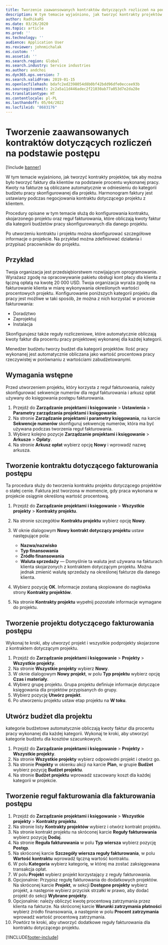 ```yaml
---
title: Tworzenie zaawansowanych kontraktów dotyczących rozliczeń na podstawie postępu
description: W tym temacie wyjaśniono, jak tworzyć kontrakty projektów, tak aby można było generować faktury dla klientów na podstawie procentu wykonanej pracy.
author: RadhikaRS
ms.date: 03/26/2020
ms.topic: article
ms.prod: ''
ms.technology: ''
audience: Application User
ms.reviewer: johnmichalak
ms.custom: ''
ms.assetid: ''
ms.search.region: Global
ms.search.industry: Service industries
ms.author: andchoi
ms.dyn365.ops.version: 7
ms.search.validFrom: 2019-01-15
ms.openlocfilehash: bdafc2ed2398054d8b0bf42bdd96dfe0eccee93b
ms.sourcegitcommit: 2c2a5a11d446adec2f21030ab77a053d7e2da28e
ms.translationtype: HT
ms.contentlocale: pl-PL
ms.lasthandoff: 05/04/2022
ms.locfileid: "8683176"
---
```

# <a name="create-advanced-contracts-for-billing-based-on-progress"></a>Tworzenie zaawansowanych kontraktów dotyczących rozliczeń na podstawie postępu
[!include [banner](../includes/banner.md)]

W tym temacie wyjaśniono, jak tworzyć kontrakty projektów, tak aby można było tworzyć faktury dla klientów na podstawie procentu wykonanej pracy. Kwoty na fakturze są obliczane automatycznie w odniesieniu do kategorii budżetu pracy skonfigurowanej dla projektu. Harmonogram faktury jest ustawiany podczas negocjowania kontraktu dotyczącego projektu z klientem.

Procedury opisane w tym temacie służą do konfigurowania kontraktu, skojarzonego projektu oraz reguł fakturowania, które obliczają kwoty faktur dla kategorii budżetów pracy skonfigurowanych dla danego projektu.

Po utworzeniu kontraktu i projektu można skonfigurować szczegółowe informacje o projekcie. Na przykład można zdefiniować działania i przypisać pracowników do projektu.

## <a name="example"></a>Przykład

Twoja organizacja jest przedsiębiorstwem rozwijającym oprogramowanie. Wyrażasz zgodę na opracowywanie pakietu obsługi kont płacy dla klienta z łączną opłatą na kwotę 20 000 USD. Twoja organizacja wyraża zgodę na fakturowanie klienta w miarę wykonywania określonych wartości procentowych projektu. Konfigurowanie poniższych kategorii projektu dla pracy jest możliwe w taki sposób, że można z nich korzystać w procesie fakturowania:

- Doradztwo
- Zaprojektuj
- Instalacja

Skonfigurujesz także reguły rozliczeniowe, które automatycznie obliczają kwoty faktur dla procentu pracy projektowej wykonanej dla każdej kategorii.

Menedżer budżetu tworzy budżet dla kategorii projektów. Ilość pracy wykonanej jest automatycznie obliczana jako wartość procentowa pracy rzeczywistej w porównaniu z wartościami zabudżetowanymi.

## <a name="prerequisites"></a>Wymagania wstępne

Przed utworzeniem projektu, który korzysta z reguł fakturowania, należy skonfigurować sekwencje numerów dla reguł fakturowania i arkusz opłat używany do księgowania postępu fakturowania.

1. Przejdź do **Zarządzanie projektami i księgowanie** \> **Ustawienia** \> **Parametry zarządzania projektami i księgowanie**.
2. Na stronie **Zarządzanie projektami i parametry księgowania**, na karcie **Sekwencje numerów** skonfiguruj sekwencję numerów, która ma być używana podczas tworzenia reguł fakturowania.
3. Wybierz kolejno pozycje **Zarządzanie projektami i księgowanie** \> **Arkusze** \> **Opłaty**.
4. Na stronie **Arkusz opłat** wybierz opcję **Nowy** i wprowadź nazwę arkusza.

## <a name="create-a-contract-for-progress-billings"></a>Tworzenie kontraktu dotyczącego fakturowania postępu

Ta procedura służy do tworzenia kontraktu projektu dotyczącego projektów o stałej cenie. Faktura jest tworzona w momencie, gdy praca wykonana w projekcie osiągnie określoną wartość procentową.

1. Przejdź do **Zarządzanie projektami i księgowanie** \> **Wszystkie projekty** \> **Kontrakty projektu**.
2. Na stronie szczegółów **Kontraktu projektu** wybierz opcję **Nowy**.
3. W oknie dialogowym **Nowy kontrakt dotyczący projektu** ustaw następujące pola:

    - **Nazwa/nazwisko**
    - **Typ finansowania**
    - **Źródło finansowania**
    - **Waluta sprzedaży** — Domyślnie ta waluta jest używana na fakturach klienta skojarzonych z kontraktem dotyczącym projektu. Można jednak zmienić walutę sprzedaży na określonej fakturze dla danego klienta.

4. Wybierz pozycję **OK**. Informacje zostaną skopiowane do nagłówka strony **Kontrakty projektów**.
5. Na stronie **Kontrakty projektu** wypełnij pozostałe informacje wymagane do projektu.

## <a name="create-a-project-for-progress-billings"></a>Tworzenie projektu dotyczącego fakturowania postępu

Wykonaj te kroki, aby utworzyć projekt i wszystkie podprojekty skojarzone z kontraktem dotyczącym projektu.

1. Przejdź do **Zarządzanie projektami i księgowanie** \> **Projekty** \> **Wszystkie projekty**.
2. Na stronie **Wszystkie projekty** wybierz **Nowy**.
3. W oknie dialogowym **Nowy projekt**, w polu **Typ projektu** wybierz opcję **Czas i materiały**.
4. Wybierz grupę projektu. Grupa projektu definiuje informacje dotyczące księgowania dla projektów przypisanych do grupy.
5. Wybierz pozycję **Utwórz projekt**.
6. Po utworzeniu projektu ustaw etap projektu na **W toku**.

## <a name="create-a-budget-for-a-project"></a>Utwórz budżet dla projektu

kategorie budżetowe automatycznie obliczają kwoty faktur dla procentu pracy wykonanej dla każdej kategorii. Wykonaj te kroki, aby utworzyć kategorie budżetu dla kosztów szacunkowych.

1. Przejdź do **Zarządzanie projektami i księgowanie** \> **Projekty** \> **Wszystkie projekty**.
2. Na stronie **Wszystkie projekty** wybierz odpowiedni projekt i otwórz go.
3. Na stronie **Projekty** w okienku akcji na karcie **Plan**, w grupie **Budżet** wybierz pozycję **Budżet projektu**.
4. Na stronie **Budżet projektu** wprowadź szacowany koszt dla każdej kategorii w projekcie.

## <a name="create-billing-rules-for-progress-billings"></a>Tworzenie reguł fakturowania dla fakturowania postępu

1. Przejdź do **Zarządzanie projektami i księgowanie** \> **Wszystkie projekty** \> **Kontrakty projektu**.
2. Na stronie listy **Kontrakty projektów** wybierz i otwórz kontrakt projektu.
3. Na stronie kontrakt projektu na skróconej karcie **Reguły fakturowania** wybierz pozycję **Dodaj**.
4. Na stronie **Reguła fakturowania** w polu **Typ wiersza** wybierz pozycję **Postęp**.
5. Na skróconej karcie **Szczegóły wiersza reguły fakturowania**, w polu **Wartość kontraktu** wprowadź łączną wartość kontraktu.
6. W polu **Kategoria** wybierz kategorię, w której ma zostać zaksięgowana transakcja opłat.
7. W polu **Projekt** wybierz projekt korzystający z reguły fakturowania.
8. Opcjonalnie: Przypisz regułę fakturowania do dodatkowych projektów. Na skróconej karcie **Projekt**, w sekcji **Dostępne projekty** wybierz projekt, a następnie wybierz przycisk strzałki w prawo, aby dodać projekt do sekcji **Wybrane projekty**.
9. Opcjonalnie: należy obliczyć kwotę procentową zatrzymania przez klienta na fakturze. Na skróconej karcie **Warunki zatrzymania płatności** wybierz źródło finansowania, a następnie w polu **Procent zatrzymania** wprowadź wartość procentową zatrzymania.
10. Powtórz te kroki, aby utworzyć dodatkowe reguły fakturowania dla kontraktu dotyczącego projektu.


[!INCLUDE[footer-include](../includes/footer-banner.md)]